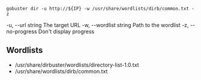 `gobuster dir -u http://${IP} -w /usr/share/wordlists/dirb/common.txt -z`


-u, --url string                    The target URL
-w, --wordlist string   Path to the wordlist
-z, --no-progress       Don't display progress

## Wordlists

- /usr/share/dirbuster/wordlists/directory-list-1.0.txt
- /usr/share/wordlists/dirb/common.txt
